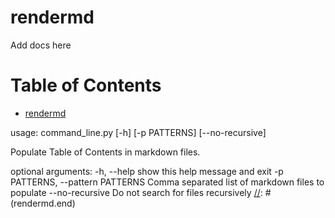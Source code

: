 # rendermd

Add docs here

[//]: # (START_TOC)
Table of Contents
=================
- [rendermd](#rendermd)

[//]: # (END_TOC)

[//]: # (rendermd.shell.start`python -m rendermd.command_line --help`)
usage: command_line.py [-h] [-p PATTERNS] [--no-recursive]

Populate Table of Contents in markdown files.

optional arguments:
  -h, --help            show this help message and exit
  -p PATTERNS, --pattern PATTERNS
                        Comma separated list of markdown files to populate
  --no-recursive        Do not search for files recursively
[//]: # (rendermd.end)
